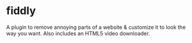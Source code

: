 # fiddly
A plugin to remove annoying parts of a website &amp; customize it to look the way you want. Also includes an HTML5 video downloader.


